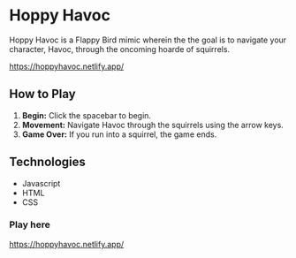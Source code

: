 # Hoppy Havoc

Hoppy Havoc is a Flappy Bird mimic wherein the the goal is to navigate your character, Havoc, through the oncoming hoarde of squirrels.

https://hoppyhavoc.netlify.app/

## How to Play

1. **Begin:** Click the spacebar to begin.
2. **Movement:** Navigate Havoc through the squirrels using the arrow keys.
3. **Game Over:** If you run into a squirrel, the game ends.

## Technologies

- Javascript 
- HTML 
- CSS

### Play here

https://hoppyhavoc.netlify.app/


